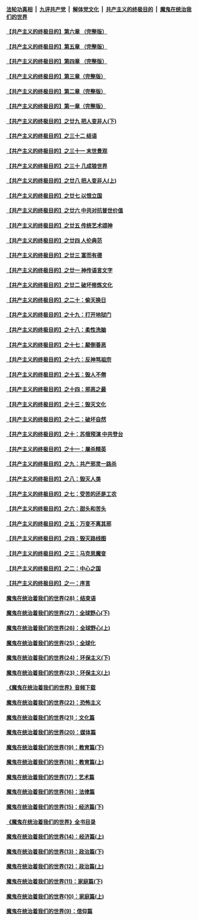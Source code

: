####  [法轮功真相](../../../../basic/blob/master/README.md?t=07041602) &nbsp;|&nbsp; [九评共产党](../../../../9ping.md/blob/master/README.md?t=07041602) &nbsp;|&nbsp; [解体党文化](../../../../jtdwh.md/blob/master/README.md?t=07041602)  &nbsp;|&nbsp; [共产主义的终极目的](../../../../gczydzjmd.md/blob/master/README.md?t=07041602) &nbsp;|&nbsp; [魔鬼在统治我们的世界](../../../../mgztzwmdsj.md/blob/master/README.md?t=07041602) 

#### [【共产主义的终极目的】第六章 （完整版）](../pages/nsc422/n11428913.md?t=07041602) 

#### [【共产主义的终极目的】第五章 （完整版）](../pages/nsc422/n11428912.md?t=07041602) 

#### [【共产主义的终极目的】第四章 （完整版）](../pages/nsc422/n11428907.md?t=07041602) 

#### [【共产主义的终极目的】第三章（完整版）](../pages/nsc422/n11428848.md?t=07041602) 

#### [【共产主义的终极目的】第二章（完整版）](../pages/nsc422/n11428831.md?t=07041602) 

#### [【共产主义的终极目的】第一章（完整版）](../pages/nsc422/n11417651.md?t=07041602) 

#### [【共产主义的终极目的】之廿九 把人变非人(下)](../pages/nsc422/n11344140.md?t=07041602) 

#### [【共产主义的终极目的】之三十二 结语](../pages/nsc422/n11360535.md?t=07041602) 

#### [【共产主义的终极目的】之三十一 末世景观](../pages/nsc422/n11351129.md?t=07041602) 

#### [【共产主义的终极目的】之三十 几成狼世界](../pages/nsc422/n11348280.md?t=07041602) 

#### [【共产主义的终极目的】之廿八 把人变非人(上)](../pages/nsc422/n11340492.md?t=07041602) 

#### [【共产主义的终极目的】之廿七 以恨立国](../pages/nsc422/n11336944.md?t=07041602) 

#### [【共产主义的终极目的】之廿六 中共对抗普世价值](../pages/nsc422/n11324785.md?t=07041602) 

#### [【共产主义的终极目的】之廿五 传统艺术颂神](../pages/nsc422/n11296396.md?t=07041602) 

#### [【共产主义的终极目的】之廿四 人伦典范](../pages/nsc422/n11296397.md?t=07041602) 

#### [【共产主义的终极目的】之廿三 富而有德](../pages/nsc422/n11283598.md?t=07041602) 

#### [【共产主义的终极目的】之廿一 神传语言文字](../pages/nsc422/n11263265.md?t=07041602) 

#### [【共产主义的终极目的】之廿二 破坏修炼文化](../pages/nsc422/n11245728.md?t=07041602) 

#### [【共产主义的终极目的】之二十：偷天换日](../pages/nsc422/n11238846.md?t=07041602) 

#### [【共产主义的终极目的】之十九：打开地狱门](../pages/nsc422/n11206376.md?t=07041602) 

#### [【共产主义的终极目的】之十八：柔性洗脑](../pages/nsc422/n11199994.md?t=07041602) 

#### [【共产主义的终极目的】之十七：颠倒善恶](../pages/nsc422/n11179782.md?t=07041602) 

#### [【共产主义的终极目的】之十六：反神骂祖宗](../pages/nsc422/n11166798.md?t=07041602) 

#### [【共产主义的终极目的】之十五：毁人不倦](../pages/nsc422/n11166792.md?t=07041602) 

#### [【共产主义的终极目的】之十四：邪恶之最](../pages/nsc422/n11150249.md?t=07041602) 

#### [【共产主义的终极目的】之十三：毁灭文化](../pages/nsc422/n11135227.md?t=07041602) 

#### [【共产主义的终极目的】之十二：破坏自然](../pages/nsc422/n11135214.md?t=07041602) 

#### [【共产主义的终极目的】之十：苏俄预演 中共登台](../pages/nsc422/n11118424.md?t=07041602) 

#### [【共产主义的终极目的】之十一：屠杀精英](../pages/nsc422/n11118442.md?t=07041602) 

#### [【共产主义的终极目的】之九：共产邪灵一路杀](../pages/nsc422/n11114139.md?t=07041602) 

#### [【共产主义的终极目的】之八：毁灭人类](../pages/nsc422/n11108503.md?t=07041602) 

#### [【共产主义的终极目的】之七：受苦的还是工农](../pages/nsc422/n11101809.md?t=07041602) 

#### [【共产主义的终极目的】之六：甜头和苦头](../pages/nsc422/n11096971.md?t=07041602) 

#### [【共产主义的终极目的】之五：万变不离其邪](../pages/nsc422/n11091285.md?t=07041602) 

#### [【共产主义的终极目的】之四：毁灭路线图](../pages/nsc422/n11086284.md?t=07041602) 

#### [【共产主义的终极目的】之三：马克思魔变](../pages/nsc422/n11061941.md?t=07041602) 

#### [【共产主义的终极目的】之二：中心之国](../pages/nsc422/n11047728.md?t=07041602) 

#### [【共产主义的终极目的】之一：序言](../pages/nsc422/n11086077.md?t=07041602) 

#### [魔鬼在统治着我们的世界(28)：结束语](../pages/nsc422/n10936246.md?t=07041602) 

#### [魔鬼在统治着我们的世界(27)：全球野心(下)](../pages/nsc422/n10928319.md?t=07041602) 

#### [魔鬼在统治着我们的世界(26)：全球野心(上)](../pages/nsc422/n10900318.md?t=07041602) 

#### [魔鬼在统治着我们的世界(25)：全球化](../pages/nsc422/n10788205.md?t=07041602) 

#### [魔鬼在统治着我们的世界(24)：环保主义(下)](../pages/nsc422/n10695307.md?t=07041602) 

#### [魔鬼在统治着我们的世界(23)：环保主义(上)](../pages/nsc422/n10688613.md?t=07041602) 

#### [《魔鬼在统治着我们的世界》音频下载](../pages/nsc422/n10635553.md?t=07041602) 

#### [魔鬼在统治着我们的世界(22)：恐怖主义](../pages/nsc422/n10614727.md?t=07041602) 

#### [魔鬼在统治着我们的世界(21)：文化篇](../pages/nsc422/n10597706.md?t=07041602) 

#### [魔鬼在统治着我们的世界(20)：媒体篇](../pages/nsc422/n10586579.md?t=07041602) 

#### [魔鬼在统治着我们的世界(19)：教育篇(下)](../pages/nsc422/n10564808.md?t=07041602) 

#### [魔鬼在统治着我们的世界(18)：教育篇(上)](../pages/nsc422/n10526970.md?t=07041602) 

#### [魔鬼在统治着我们的世界(17)：艺术篇](../pages/nsc422/n10499093.md?t=07041602) 

#### [魔鬼在统治着我们的世界(16)：法律篇](../pages/nsc422/n10485969.md?t=07041602) 

#### [魔鬼在统治着我们的世界(15)：经济篇(下)](../pages/nsc422/n10469975.md?t=07041602) 

#### [《魔鬼在统治着我们的世界》全书目录](../pages/nsc422/n10464261.md?t=07041602) 

#### [魔鬼在统治着我们的世界(14)：经济篇(上)](../pages/nsc422/n10457370.md?t=07041602) 

#### [魔鬼在统治着我们的世界(13)：政治篇(下)](../pages/nsc422/n10448270.md?t=07041602) 

#### [魔鬼在统治着我们的世界(12)：政治篇(上)](../pages/nsc422/n10444576.md?t=07041602) 

#### [魔鬼在统治着我们的世界(11)：家庭篇(下)](../pages/nsc422/n10440961.md?t=07041602) 

#### [魔鬼在统治着我们的世界(10)：家庭篇(上)](../pages/nsc422/n10435448.md?t=07041602) 

#### [魔鬼在统治着我们的世界(9)：信仰篇](../pages/nsc422/n10432159.md?t=07041602) 

